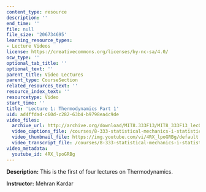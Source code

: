 ```yaml
---
content_type: resource
description: ''
end_time: ''
file: null
file_size: '206734695'
learning_resource_types:
- Lecture Videos
license: https://creativecommons.org/licenses/by-nc-sa/4.0/
ocw_type: ''
optional_tab_title: ''
optional_text: ''
parent_title: Video Lectures
parent_type: CourseSection
related_resources_text: ''
resource_index_text: ''
resourcetype: Video
start_time: ''
title: 'Lecture 1: Thermodynamics Part 1'
uid: ad4ffdad-c60d-c282-63b4-b9798ea4c9de
video_files:
  archive_url: http://archive.org/download/MIT8.333F13/MIT8_333F13_lec01_300k.mp4
  video_captions_file: /courses/8-333-statistical-mechanics-i-statistical-mechanics-of-particles-fall-2013/720ff815e09b547299dac2a3810720a2_4RX_lpoGRBg.vtt
  video_thumbnail_file: https://img.youtube.com/vi/4RX_lpoGRBg/default.jpg
  video_transcript_file: /courses/8-333-statistical-mechanics-i-statistical-mechanics-of-particles-fall-2013/ec0fde883ae677301a2453718d569c3d_4RX_lpoGRBg.pdf
video_metadata:
  youtube_id: 4RX_lpoGRBg
---
```


**Description:** This is the first of four lectures on Thermodynamics.

**Instructor:** Mehran Kardar

